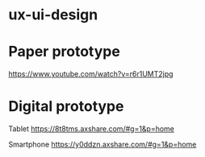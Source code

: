 # ux-ui-design

# Paper prototype
https://www.youtube.com/watch?v=r6r1UMT2jpg

# Digital prototype
Tablet
https://8t8tms.axshare.com/#g=1&p=home


Smartphone
https://y0ddzn.axshare.com/#g=1&p=home
